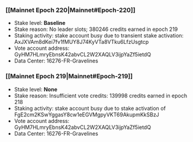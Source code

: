 ### [[Mainnet Epoch 220|Mainnet#Epoch-220]]
* Stake level: **Baseline**
* Stake reason: No leader slots; 380246 credits earned in epoch 219
* Staking activity: stake account busy due to transient stake activation: AxJXVAm8dKei7fv1fMUY8J74KyVTa8VTku6LfzUsgtcp
* Vote account address: GyHM7HLmryEbnsK42abvCL2W2XAQLV3ijpYaZf5ietdQ
* Data Center: 16276-FR-Gravelines
### [[Mainnet Epoch 219|Mainnet#Epoch-219]]
* Stake level: **None**
* Stake reason: Insufficient vote credits: 139998 credits earned in epoch 218
* Staking activity: stake account busy due to stake activation of FgE2cm2KSwYggasY8cw1eEGVMgpyVKT69AkupmKkSBzJ
* Vote account address: GyHM7HLmryEbnsK42abvCL2W2XAQLV3ijpYaZf5ietdQ
* Data Center: 16276-FR-Gravelines